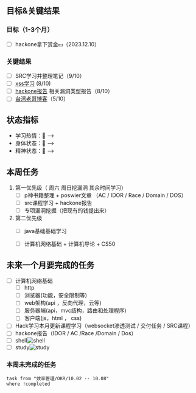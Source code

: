 ## 目标&关键结果
### 目标（1-3个月）
- [ ] hackone拿下赏金💵（2023.12.10）
### 关键结果
- [ ] SRC学习并整理笔记（9/10）
- [ ]  [xss学习](https://aszx87410.github.io/beyond-xss/) (8/10)
- [ ] [hackone报告](https://github.com/reddelexc/hackerone-reports) 相关漏洞类型报告（8/10）
- [ ] [台湾老哥博客](https://blog.huli.tw/)（5/10）
## 状态指标
- 学习热情：🥰 --> 
- 身体状态：🤢 --> 
- 精神状态：🤢 --> 

## 本周任务

1. 第一优先级（ 周六 周日挖漏洞      其余时间学习）
	- [ ] p神书籍整理 + poswier文章 （AC / IDOR / Race / Domain / DOS）
	- [ ] src课程学习 + hackone报告  
	- [ ] 专项漏洞挖掘（把现有的钱提出来）
2. 第二优先级
	- [ ] java基础基础学习
	- [ ] 计算机网络基础 + 计算机导论 + CS50




## 未来一个月要完成的任务
- [ ] 计算机网络基础
	- [ ] http
	- [ ] 浏览器(功能，安全限制等)
	- [ ] web架构(api ，反向代理，云等)
	- [ ] 服务器端(api，mvc结构，路由和处理程序)
	- [ ] 客户端(js，html ， css)
- [ ] Hack学习本月更新课程学习（websocket渗透测试 / 交付任务 / SRC课程）
- [ ] hackone报告（IDOR / AC /Race /Domain / Dos）
- [ ] shell![shell](/draw/autoshell)
- [ ] study![study](/draw/autostudy)

### 本周未完成的任务
```dataview
task from "效率管理/OKR/10.02 -- 10.08"
where !completed
```